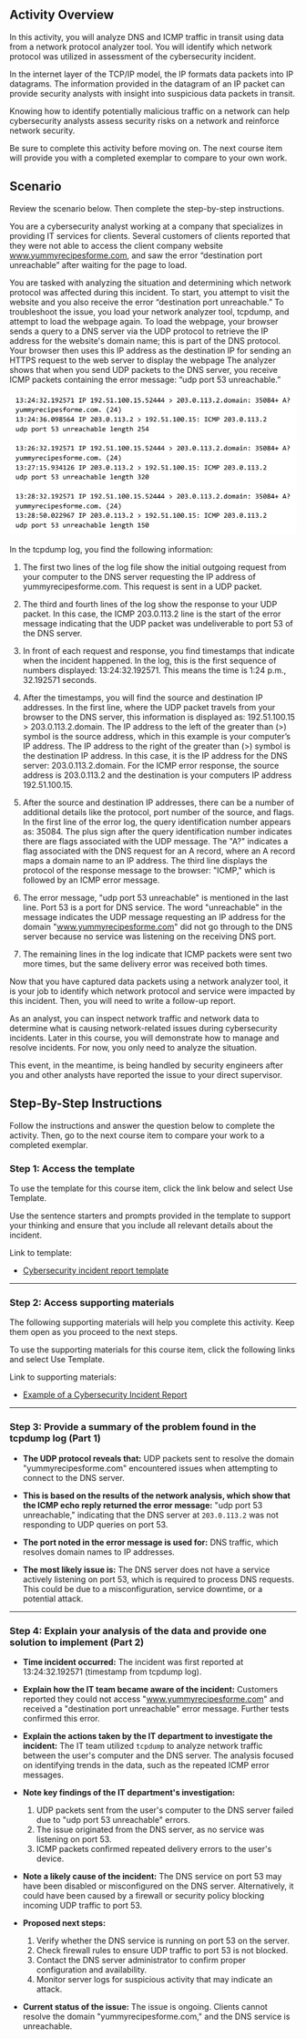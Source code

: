 ## Activity Overview

In this activity, you will analyze DNS and ICMP traffic in transit using data from a network protocol analyzer tool. You will identify which network protocol was utilized in assessment of the cybersecurity incident. 

In the internet layer of the TCP/IP model, the IP formats data packets into IP datagrams. The information provided in the datagram of an IP packet can provide security analysts with insight into suspicious data packets in transit.

Knowing how to identify potentially malicious traffic on a network can help cybersecurity analysts assess security risks on a network and reinforce network security.

Be sure to complete this activity before moving on. The next course item will provide you with a completed exemplar to compare to your own work. 

## Scenario

Review the scenario below. Then complete the step-by-step instructions.

You are a cybersecurity analyst working at a company that specializes in providing IT services for clients. Several customers of clients reported that they were not able to access the client company website www.yummyrecipesforme.com, and saw the error “destination port unreachable” after waiting for the page to load. 

You are tasked with analyzing the situation and determining which network protocol was affected during this incident. To start, you attempt to visit the website and you also receive the error “destination port unreachable.” To troubleshoot the issue, you load your network analyzer tool, tcpdump, and attempt to load the webpage again. To load the webpage, your browser sends a query to a DNS server via the UDP protocol to retrieve the IP address for the website's domain name; this is part of the DNS protocol. Your browser then uses this IP address as the destination IP for sending an HTTPS request to the web server to display the webpage  The analyzer shows that when you send UDP packets to the DNS server, you receive ICMP packets containing the error message: “udp port 53 unreachable.” 

![alt text](images/image.png)

In the tcpdump log, you find the following information:

1. The first two lines of the log file show the initial outgoing request from your computer to the DNS server requesting the IP address of yummyrecipesforme.com. This request is sent in a UDP packet.

2. The third and fourth lines of the log show the response to your UDP packet. In this case, the ICMP 203.0.113.2 line is the start of the error message indicating that the UDP packet was undeliverable to port 53 of the DNS server.

3. In front of each request and response, you find timestamps that indicate when the incident happened. In the log, this is the first sequence of numbers displayed: 13:24:32.192571. This means the time is 1:24 p.m., 32.192571 seconds.

4. After the timestamps, you will find the source and destination IP addresses. In the first line, where the UDP packet travels from your browser to the DNS server, this information is displayed as: 192.51.100.15 > 203.0.113.2.domain. The IP address to the left of the greater than (>) symbol is the source address, which in this example is your computer’s IP address. The IP address to the right of the greater than (>) symbol is the destination IP address. In this case, it is the IP address for the DNS server: 203.0.113.2.domain. For the ICMP error response, the source address is 203.0.113.2 and the destination is your computers IP address 192.51.100.15.

5. After the source and destination IP addresses, there can be a number of additional details like the protocol, port number of the source, and flags. In the first line of the error log, the query identification number appears as: 35084. The plus sign after the query identification number indicates there are flags associated with the UDP message. The "A?" indicates a flag associated with the DNS request for an A record, where an A record maps a domain name to an IP address. The third line displays the protocol of the response message to the browser: "ICMP," which is followed by an ICMP error message.

6. The error message, "udp port 53 unreachable" is mentioned in the last line. Port 53 is a port for DNS service. The word "unreachable" in the message indicates the UDP message requesting an IP address for the domain "www.yummyrecipesforme.com" did not go through to the DNS server because no service was listening on the receiving DNS port.

7. The remaining lines in the log indicate that ICMP packets were sent two more times, but the same delivery error was received both times. 

Now that you have captured data packets using a network analyzer tool, it is your job to identify which network protocol and service were impacted by this incident. Then, you will need to write a follow-up report. 

As an analyst, you can inspect network traffic and network data to determine what is causing network-related issues during cybersecurity incidents. Later in this course, you will demonstrate how to manage and resolve incidents. For now, you only need to analyze the situation. 

This event, in the meantime, is being handled by security engineers after you and other analysts have reported the issue to your direct supervisor. 

## Step-By-Step Instructions

Follow the instructions and answer the question below to complete the activity. Then, go to the next course item to compare your work to a completed exemplar.

### Step 1: Access the template
To use the template for this course item, click the link below and select Use Template. 

Use the sentence starters and prompts provided in the template to support your thinking and ensure that you include all relevant details about the incident.

Link to template:
- [Cybersecurity incident report template](supporting-materials/Cybersecurity-incident-report-network-traffic-analysis.pdf)

---

### Step 2: Access supporting materials  
The following supporting materials will help you complete this activity. Keep them open as you proceed to the next steps. 

To use the supporting materials for this course item,  click the following links and select Use Template. 

Link to supporting materials:
- [Example of a Cybersecurity Incident Report](supporting-materials/Example-of-a-Cybersecurity-Incident-Report.pdf)

---


### Step 3: Provide a summary of the problem found in the tcpdump log (Part 1)

- **The UDP protocol reveals that:**
  UDP packets sent to resolve the domain "yummyrecipesforme.com" encountered issues when attempting to connect to the DNS server.

- **This is based on the results of the network analysis, which show that the ICMP echo reply returned the error message:**
  "udp port 53 unreachable," indicating that the DNS server at `203.0.113.2` was not responding to UDP queries on port 53.

- **The port noted in the error message is used for:**
  DNS traffic, which resolves domain names to IP addresses.

- **The most likely issue is:**
  The DNS server does not have a service actively listening on port 53, which is required to process DNS requests. This could be due to a misconfiguration, service downtime, or a potential attack.

---

### Step 4: Explain your analysis of the data and provide one solution to implement (Part 2)

- **Time incident occurred:**
  The incident was first reported at 13:24:32.192571 (timestamp from tcpdump log).

- **Explain how the IT team became aware of the incident:**
  Customers reported they could not access "www.yummyrecipesforme.com" and received a "destination port unreachable" error message. Further tests confirmed this error.

- **Explain the actions taken by the IT department to investigate the incident:**
  The IT team utilized `tcpdump` to analyze network traffic between the user's computer and the DNS server. The analysis focused on identifying trends in the data, such as the repeated ICMP error messages.

- **Note key findings of the IT department's investigation:**
  1. UDP packets sent from the user's computer to the DNS server failed due to "udp port 53 unreachable" errors.
  2. The issue originated from the DNS server, as no service was listening on port 53.
  3. ICMP packets confirmed repeated delivery errors to the user's device.

- **Note a likely cause of the incident:**
  The DNS service on port 53 may have been disabled or misconfigured on the DNS server. Alternatively, it could have been caused by a firewall or security policy blocking incoming UDP traffic to port 53.

- **Proposed next steps:**
  1. Verify whether the DNS service is running on port 53 on the server.
  2. Check firewall rules to ensure UDP traffic to port 53 is not blocked.
  3. Contact the DNS server administrator to confirm proper configuration and availability.
  4. Monitor server logs for suspicious activity that may indicate an attack.

- **Current status of the issue:**
  The issue is ongoing. Clients cannot resolve the domain "yummyrecipesforme.com," and the DNS service is unreachable.